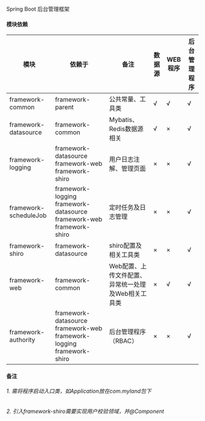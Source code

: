 Spring Boot 后台管理框架
#### 模块依赖
|模块 |依赖于 |备注 |数据源 |WEB程序 |后台管理程序
|--- |--- |--- |--- |--- |---
|framework-common |framework-parent |公共常量、工具类 |√ |√ |√
|framework-datasource | framework-common |Mybatis、Redis数据源相关 |√ |× |√
|framework-logging |framework-datasource framework-web framework-shiro | 用户日志注解、管理页面 |× |× |√
|framework-scheduleJob |framework-logging framework-datasource framework-web framework-shiro |定时任务及日志管理 |× |× |√
|framework-shiro |framework-datasource |shiro配置及相关工具类 |× |× |√
|framework-web |framework-common |Web配置、上传文件配置、异常统一处理及Web相关工具类 |× |√ |√
|framework-authority |framework-datasource framework-web framework-logging framework-shiro |后台管理程序（RBAC） |× |× |√

#### 备注
###### 1. 需将程序启动入口类，如Application放在com.myland包下

###### 2. 引入framework-shiro需要实现用户校验领域，并@Component
